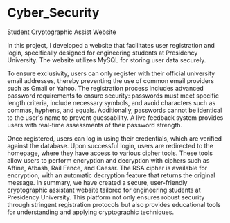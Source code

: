 # Cyber_Security
Student Cryptographic Assist Website


In this project, I developed a website that facilitates user registration and login, specifically 
designed for engineering students at Presidency University. The website utilizes MySQL for 
storing user data securely.

To ensure exclusivity, users can only register with their official university email addresses, 
thereby preventing the use of common email providers such as Gmail or Yahoo. The registration 
process includes advanced password requirements to ensure security: passwords must meet 
specific length criteria, include necessary symbols, and avoid characters such as commas, 
hyphens, and equals. Additionally, passwords cannot be identical to the user's name to prevent 
guessability. A live feedback system provides users with real-time assessments of their password 
strength.

Once registered, users can log in using their credentials, which are verified against the database. 
Upon successful login, users are redirected to the homepage, where they have access to various 
cipher tools. These tools allow users to perform encryption and decryption with ciphers such as 
Affine, Atbash, Rail Fence, and Caesar. The RSA cipher is available for encryption, with an 
automatic decryption feature that returns the original message.
In summary, we have created a secure, user-friendly cryptographic assistant website tailored for 
engineering students at Presidency University. This platform not only ensures robust security 
through stringent registration protocols but also provides educational tools for understanding and 
applying cryptographic techniques.
